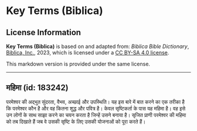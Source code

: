 # Key Terms (Biblica)

## License Information

**Key Terms (Biblica)** is based on and adapted from: _Biblica Bible Dictionary_, [Biblica, Inc.](https://www.biblica.com/), 2023, which is licensed under a [CC BY-SA 4.0 license](https://creativecommons.org/licenses/by-sa/4.0/legalcode.en).

This markdown version is provided under the same license.



--------------------------------

## महिमा (id: 183242)

परमेश्वर की अद्भुत सुंदरता, वैभव, अच्छाई और उपस्थिति। यह इस बारे में बात करने का एक तरीका है कि परमेश्वर कौन है और वह कितना शुद्ध और पवित्र है। केवल सृष्टिकर्ता के पास यह महिमा है। वह इसे उन लोगों के साथ साझा करने का चयन करता है जिन्हें उसने बनाया है। सृजित प्राणी परमेश्वर की महिमा को तब दिखाते हैं जब वे उसकी सृष्टि के लिए उसकी योजनाओं को पूरा करते हैं।


